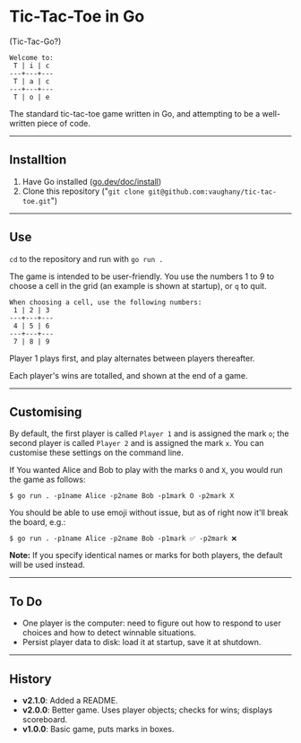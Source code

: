 # Tic-Tac-Toe in Go 

(Tic-Tac-Go?)

```
Welcome to:
 T | i | c
---+---+---
 T | a | c
---+---+---
 T | o | e
```

The standard tic-tac-toe game written in Go, and attempting to be a well-written piece of code.

---

## Installtion

1. Have Go installed ([go.dev/doc/install](https://go.dev/doc/install))
2. Clone this repository ("`git clone git@github.com:vaughany/tic-tac-toe.git`")

---

## Use

`cd` to the repository and run with `go run .`

The game is intended to be user-friendly. You use the numbers 1 to 9 to choose a cell in the grid (an example is shown at startup),
or `q` to quit.

```
When choosing a cell, use the following numbers:
 1 | 2 | 3
---+---+---
 4 | 5 | 6
---+---+---
 7 | 8 | 9
```

Player 1 plays first, and play alternates between players thereafter.

Each player's wins are totalled, and shown at the end of a game.

---

## Customising

By default, the first player is called `Player 1` and is assigned the mark `o`; the second player is called `Player 2` and is assigned the mark `x`.  You can customise these settings on the command line.

If You wanted Alice and Bob to play with the marks `O` and `X`, you would run the game as follows:

```
$ go run . -p1name Alice -p2name Bob -p1mark O -p2mark X
```

You should be able to use emoji without issue, but as of right now it'll break the board, e.g.:

```
$ go run . -p1name Alice -p2name Bob -p1mark ✅ -p2mark ❌
```

**Note:** If you specify identical names or marks for both players, the default will be used instead. 

---

## To Do

* One player is the computer: need to figure out how to respond to user choices and how to detect winnable situations.
* Persist player data to disk: load it at startup, save it at shutdown.

---

## History

* **v2.1.0**: Added a README.
* **v2.0.0**: Better game. Uses player objects; checks for wins; displays scoreboard.
* **v1.0.0**: Basic game, puts marks in boxes.